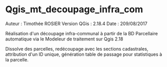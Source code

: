 # Qgis_mt_decoupage_infra_com
Auteur : Timothée ROSIER
Version QGis : 2.18.4
Date : 209/08/2017

Réalisation d'un découpage  infra-communal à partir de la BD Parcellaire automatique via le Modeleur de traitement sur Qgis 2.18

Dissolve des parcelles, redécoupage avec les sections cadastrales, attribution d'un ID unique, génération table de passage pour statistiques à la parcelle. 
